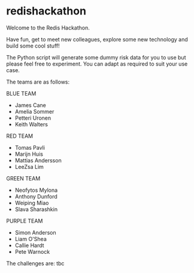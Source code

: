 # redishackathon
Welcome to the Redis Hackathon.

Have fun, get to meet new colleagues, explore some new technology and build some cool stuff!

The Python script will generate some dummy risk data for you to use but please feel free to experiment. You can adapt as required to suit your use case.

The teams are as follows:

BLUE TEAM
- James Cane
- Amelia Sommer
- Petteri Uronen
- Keith Walters
 
RED TEAM
- Tomas Pavli
- Marijn Huis
- Mattias Andersson
- LeeZsa Lim

GREEN TEAM
- Neofytos Mylona
- Anthony Dunford
- Weiping Miao
- Slava Sharashkin

PURPLE TEAM
- Simon Anderson
- Liam O'Shea
- Callie Hardt
- Pete Warnock

The challenges are:
tbc
